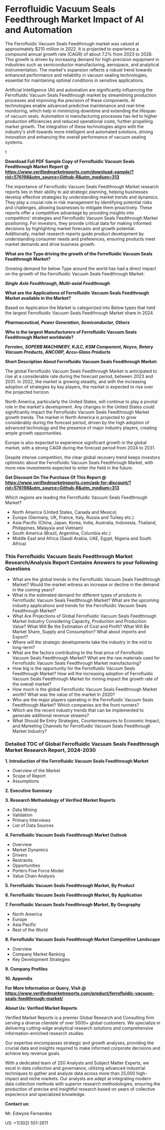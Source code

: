 <meta name="title" content="Global Ferrofluidic Vacuum Seals Feedthrough Market Impact of AI and Automation"><meta name="description" content="The Ferrofluidic Vacuum Seals Feedthrough market was valued at approximately $210 million in 2022. It is projected to experience a compound annual growth rate (CAGR) o"><meta name="title" content="Ferrofluidic Vacuum Seals Feedthrough Market Size, Share, Scope, Trends, Growth, Opportunities, Analysis, Forecast"><h1>Ferrofluidic Vacuum Seals Feedthrough Market Impact of AI and Automation</h1><p>The Ferrofluidic Vacuum Seals Feedthrough market was valued at approximately $210 million in 2022. It is projected to experience a compound annual growth rate (CAGR) of about 7.2% from 2023 to 2028. This growth is driven by increasing demand for high-precision equipment in industries such as semiconductor manufacturing, aerospace, and analytical instrumentation. The market's expansion reflects a robust trend towards enhanced performance and reliability in vacuum sealing technologies, essential for maintaining optimal conditions in sensitive applications.</p><p>Artificial Intelligence (AI) and automation are significantly influencing the Ferrofluidic Vacuum Seals Feedthrough market by streamlining production processes and improving the precision of these components. AI technologies enable advanced predictive maintenance and real-time monitoring, which help in minimizing downtime and extending the lifespan of vacuum seals. Automation in manufacturing processes has led to higher production efficiencies and reduced operational costs, further propelling market growth. The integration of these technologies aligns with the industry's shift towards more intelligent and automated solutions, driving innovation and enhancing the overall performance of vacuum sealing systems.</p>t</p><p id="" class=""><strong>Download Full PDF Sample Copy of Ferrofluidic Vacuum Seals Feedthrough Market Report @ <a href="https://www.verifiedmarketreports.com/download-sample/?rid=576198&utm_source=Github-R&utm_medium=313" target="_blank">https://www.verifiedmarketreports.com/download-sample/?rid=576198&utm_source=Github-R&utm_medium=313</a></strong></p><p>The importance of&nbsp;Ferrofluidic Vacuum Seals Feedthrough Market research reports lies in their ability to aid strategic planning, helping businesses develop effective strategies by understanding market trends and dynamics. They play a crucial role in risk management by identifying potential risks and challenges, allowing businesses to mitigate them proactively. These reports offer a competitive advantage by providing insights into competitors' strategies and Ferrofluidic Vacuum Seals Feedthrough Market positioning. For investors, they provide critical data for making informed decisions by highlighting market forecasts and growth potential. Additionally, market research reports guide product development by understanding consumer needs and preferences, ensuring products meet market demands and drive business growth.</p><p><strong>What are the&nbsp;Type driving the growth of the Ferrofluidic Vacuum Seals Feedthrough Market?</strong></p><p id="" class="">Growing demand for below Type around the world has had a direct impact on the growth of the Ferrofluidic Vacuum Seals Feedthrough Market:</p><em><strong>Single Axle Feedthrough, Multi-axial Feedthrough</strong></em></p><strong>What are the&nbsp;Applications&nbsp;of Ferrofluidic Vacuum Seals Feedthrough Market available in the Market?</strong></p><p id="" class="">Based on Application the Market is categorized into Below types that held the largest Ferrofluidic Vacuum Seals Feedthrough Market share In 2024.</p><em><strong>Pharmaceutical, Power Generation, Semiconductor, Others</strong></em></p><strong>Who is the largest Manufacturers of Ferrofluidic Vacuum Seals Feedthrough Market worldwide?</strong></p><p><em><strong>Ferrotec, SOPERB MACHINERY, KJLC, KSM Component, Neyco, Rotary Vacuum Products, ANCORP, Accu-Glass Products</strong></em></p><p id="" class=""><strong>Short Description About Ferrofluidic Vacuum Seals Feedthrough Market:</strong></p><p>The global Ferrofluidic Vacuum Seals Feedthrough Market is anticipated to rise at a considerable rate during the forecast period, between 2023 and 2031. In 2022, the market is growing steadily, and with the increasing adoption of strategies by key players, the market is expected to rise over the projected horizon.</p><p>North America, particularly the United States, will continue to play a pivotal role in the market's development. Any changes in the United States could significantly impact the Ferrofluidic Vacuum Seals Feedthrough Market growth trends. The market in North America is projected to grow considerably during the forecast period, driven by the high adoption of advanced technology and the presence of major industry players, creating ample growth opportunities.</p><p>Europe is also expected to experience significant growth in the global market, with a strong CAGR during the forecast period from 2024 to 2031.</p><p>Despite intense competition, the clear global recovery trend keeps investors optimistic about the Ferrofluidic Vacuum Seals Feedthrough Market, with more new investments expected to enter the field in the future.</p><p id="" class=""><strong>Get Discount On The Purchase Of This Report @ <a href="https://www.verifiedmarketreports.com/ask-for-discount/?rid=576198&utm_source=Github-R&utm_medium=313" target="_blank">https://www.verifiedmarketreports.com/ask-for-discount/?rid=576198&utm_source=Github-R&utm_medium=313</a></strong></p>Which regions are leading the Ferrofluidic Vacuum Seals Feedthrough Market?</p><ul><li>North America (United States, Canada and Mexico)</li><li>Europe (Germany, UK, France, Italy, Russia and Turkey etc.)</li><li>Asia-Pacific (China, Japan, Korea, India, Australia, Indonesia, Thailand, Philippines, Malaysia and Vietnam)</li><li>South America (Brazil, Argentina, Columbia etc.)</li><li>Middle East and Africa (Saudi Arabia, UAE, Egypt, Nigeria and South Africa)</li></ul><h3 id="" class="">This Ferrofluidic Vacuum Seals Feedthrough Market Research/Analysis Report Contains Answers to your following Questions</h3><ul><li>What are the global trends in the Ferrofluidic Vacuum Seals Feedthrough Market? Would the market witness an increase or decline in the demand in the coming years?</li><li>What is the estimated demand for different types of products in Ferrofluidic Vacuum Seals Feedthrough Market? What are the upcoming industry applications and trends for the Ferrofluidic Vacuum Seals Feedthrough Market?</li><li>What Are Projections of Global Ferrofluidic Vacuum Seals Feedthrough Market Industry Considering Capacity, Production and Production Value? What Will Be the Estimation of Cost and Profit? What Will Be Market Share, Supply and Consumption? What about imports and Export?</li><li>Where will the strategic developments take the industry in the mid to long-term?</li><li>What are the factors contributing to the final price of Ferrofluidic Vacuum Seals Feedthrough Market? What are the raw materials used for Ferrofluidic Vacuum Seals Feedthrough Market manufacturing?</li><li>How big is the opportunity for the Ferrofluidic Vacuum Seals Feedthrough Market? How will the increasing adoption of Ferrofluidic Vacuum Seals Feedthrough Market for mining impact the growth rate of the overall market?</li><li>How much is the global Ferrofluidic Vacuum Seals Feedthrough Market worth? What was the value of the market In 2020?</li><li>Who are the major players operating in the Ferrofluidic Vacuum Seals Feedthrough Market? Which companies are the front runners?</li><li>Which are the recent industry trends that can be implemented to generate additional revenue streams?</li><li>What Should Be Entry Strategies, Countermeasures to Economic Impact, and Marketing Channels for Ferrofluidic Vacuum Seals Feedthrough Market Industry?</li></ul><h3 id="" class="">Detailed TOC of Global Ferrofluidic Vacuum Seals Feedthrough Market Research Report, 2024-2030</h3><p id="" class=""><strong>1. Introduction of the Ferrofluidic Vacuum Seals Feedthrough Market</strong></p><ul><li>Overview of the Market</li><li>Scope of Report</li><li>Assumptions</li></ul><p id="" class=""><strong>2. Executive Summary</strong></p><p id="" class=""><strong>3. Research Methodology of Verified Market Reports</strong></p><ul><li>Data Mining</li><li>Validation</li><li>Primary Interviews</li><li>List of Data Sources</li></ul><p id="" class=""><strong>4. Ferrofluidic Vacuum Seals Feedthrough Market Outlook</strong></p><ul><li>Overview</li><li>Market Dynamics</li><li>Drivers</li><li>Restraints</li><li>Opportunities</li><li>Porters Five Force Model</li><li>Value Chain Analysis</li></ul><p id="" class=""><strong>5. Ferrofluidic Vacuum Seals Feedthrough Market, By Product</strong></p><p id="" class=""><strong>6. Ferrofluidic Vacuum Seals Feedthrough Market, By Application</strong></p><p id="" class=""><strong>7. Ferrofluidic Vacuum Seals Feedthrough Market, By Geography</strong></p><ul><li>North America</li><li>Europe</li><li>Asia Pacific</li><li>Rest of the World</li></ul><p id="" class=""><strong>8. Ferrofluidic Vacuum Seals Feedthrough Market Competitive Landscape</strong></p><ul><li>Overview</li><li>Company Market Ranking</li><li>Key Development Strategies</li></ul><p id="" class=""><strong>9. Company Profiles</strong></p><p id="" class=""><strong>10. Appendix</strong></p><p id="" class=""><strong>For More Information or Query, Visit @ <a href="https://www.verifiedmarketreports.com/product/ferrofluidic-vacuum-seals-feedthrough-market/" target="_blank">https://www.verifiedmarketreports.com/product/ferrofluidic-vacuum-seals-feedthrough-market/</a></strong></p><p id="" class=""><strong>About Us: Verified Market Reports</strong></p><p id="" class="">Verified Market Reports is a premier Global Research and Consulting firm serving a diverse clientele of over 5000+ global customers. We specialize in delivering cutting-edge analytical research solutions and comprehensive information-enriched research studies.</p><p id="" class="">Our expertise encompasses strategic and growth analyses, providing the crucial data and insights required to make informed corporate decisions and achieve key revenue goals.</p><p id="" class="">With a dedicated team of 250 Analysts and Subject Matter Experts, we excel in data collection and governance, utilizing advanced industrial techniques to gather and analyze data across more than 25,000 high-impact and niche markets. Our analysts are adept at integrating modern data collection methods with superior research methodologies, ensuring the production of precise and insightful research based on years of collective experience and specialized knowledge.</p><p id="" class=""><strong>Contact us:</strong></p><p id="" class="">Mr. Edwyne Fernandes</p><p id="" class="">US: +1(302) 551-2611</p>